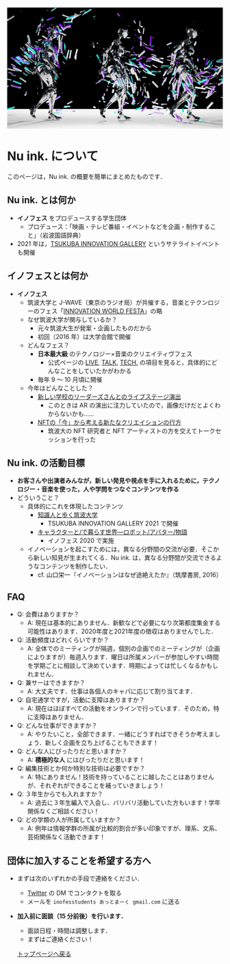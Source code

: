 ![シブキの画像](/images/shibuki_01.jpg)

# Nu ink. について
このページは，Nu ink. の概要を簡単にまとめたものです．

## Nu ink. とは何か
- **イノフェス** をプロデュースする学生団体
  - プロデュース：「映画・テレビ番組・イベントなどを企画・制作すること」（岩波国語辞典）
- 2021 年は，[TSUKUBA INNOVATION GALLERY](https://nuink.github.io/TIG_2021/) というサテライトイベントも開催

## イノフェスとは何か
- **イノフェス**
  - 筑波大学と J-WAVE（東京のラジオ局）が共催する，音楽とテクンロジーのフェス「[INNOVATION WORLD FESTA](https://www.j-wave.co.jp/iwf2021/)」の略
  - なぜ筑波大学が関与しているか？
    - 元々筑波大生が発案・企画したものだから
    - 初回（2016 年）は大学会館で開催
  - どんなフェス？
    - **日本最大級** のテクノロジー×音楽のクリエイティヴフェス
      - 公式ページの [LIVE](https://www.j-wave.co.jp/iwf2021/live.html), [TALK](https://www.j-wave.co.jp/iwf2021/talk.html), [TECH.](https://www.j-wave.co.jp/iwf2021/booth.html) の項目を見ると，具体的にどんなことをしていたかがわかる
    - 毎年 9 〜 10 月頃に開催
  - 今年はどんなことした？
    - [新しい学校のリーダーズさんとのライブステージ演出](https://news.j-wave.co.jp/2021/10/post-8576.html)
      - このときは AR の演出に注力していたので，画像だけだとよくわからないかも……
    - [NFTの「今」から考える新たなクリエイションの行方](https://www.j-wave.co.jp/iwf2021/talk.html)
      - 筑波大の NFT 研究者と NFT アーティストの方を交えてトークセッションを行った

## Nu ink. の活動目標
- **お客さんや出演者みんなが，新しい発見や視点を手に入れるために，テクノロジー・音楽を使った，人や学問をつなぐコンテンツを作る**
- どういうこと？
  - 具体的にこれを体現したコンテンツ
    - [知識人と歩く筑波大学](https://nuink.github.io/tsukuba_intellectual/)
      - TSUKUBA INNOVATION GALLERY 2021 で開催
    - [キャラクターと/で暮らす世界―ロボット/アバター/物語](https://www.j-wave.co.jp/iwf2020_archive/talk.html)
      - イノフェス 2020 で実施
  - イノベーションを起こすためには，異なる分野間の交流が必要．そこから新しい知見が生まれてくる．Nu ink. は，異なる分野間が交流できるようなコンテンツを制作したい．
    - cf. 山口栄一『イノベーションはなぜ途絶えたか』（筑摩書房, 2016）

## FAQ
- Q: 会費はありますか？
  - A: 現在は基本的にありません．新歓などで必要になり次第都度集金する可能性はあります．2020年度と2021年度の徴収はありませんでした．
- Q: 活動頻度はどれくらいですか？
  - A: 全体でのミーティングが隔週，個別の企画でのミーティングが（企画によりますが）毎週入ります．曜日は所属メンバーが参加しやすい時間を学期ごとに相談して決めています．時期によっては忙しくなるかもしれません．
- Q: 兼サーはできますか？
  - A: 大丈夫です．仕事は各個人のキャパに応じて割り当てます．
- Q: 自宅通学ですが，活動に支障はありますか？
  - A: 現在はほぼすべての活動をオンラインで行っています．そのため，特に支障はありません．
- Q: どんな仕事ができますか？
  - A: やりたいこと，全部できます．一緒にどうすればできそうか考えましょう．新しく企画を立ち上げることもできます！
- Q: どんな人にぴったりだと思いますか？
  - A: **積極的な人** にはぴったりだと思います！
- Q: 編集技術とか何か特別な技術は必要ですか？
  - A: 特にありません！技術を持っていることに越したことはありませんが、それぞれができることを補っていきましょう！
- Q: ３年生からでも入れますか？
  - A: 過去に３年生編入で入会し、バリバリ活動していた方もいます！学年関係なくご相談ください！
- Q: どの学類の人が所属していますか？
  - A: 例年は情報学群の所属が比較的割合が多い印象ですが、理系、文系、芸術関係なく活動できます！

## 団体に加入することを希望する方へ
- まずは次のいずれかの手段で連絡をください．
  - [Twitter](https://twitter.com/NuinkTSUKUBA) の DM でコンタクトを取る
  - メールを `inofesstudents あっとまーく gmail.com` に送る
- **加入前に面談（15 分前後）を行います．**
  - 面談日程・時間は調整します．
  - まずはご連絡ください！



  [トップページへ戻る](../)
